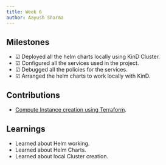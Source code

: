 ```yaml
---
title: Week 6
author: Aayush Sharma
---
```


## Milestones
- &#x2611;  Deployed all the helm charts locally using KinD Cluster.
- &#x2611;  Configured all the services used in the project.
- &#x2611;  Debugged all the policies for the services.
- &#x2611;  Arranged the helm charts to work locally with KinD.

## Contributions
- [Compute Instance creation using Terraform](https://github.com/SuperAayush/Compute_OCI_Terraform/commits/main).

## Learnings
- Learned about Helm working.
- Learned about Helm Charts.
- Learned about local Cluster creation.